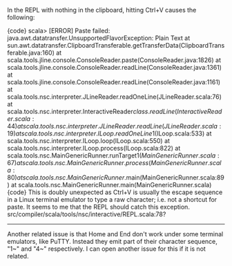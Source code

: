 In the REPL with nothing in the clipboard, hitting Ctrl+V causes the following:

{code}
scala> [ERROR] Paste failed: java.awt.datatransfer.UnsupportedFlavorException: Plain Text
        at sun.awt.datatransfer.ClipboardTransferable.getTransferData(ClipboardTransferable.java:160)
        at scala.tools.jline.console.ConsoleReader.paste(ConsoleReader.java:1826)
        at scala.tools.jline.console.ConsoleReader.readLine(ConsoleReader.java:1361)
        at scala.tools.jline.console.ConsoleReader.readLine(ConsoleReader.java:1161)
        at scala.tools.nsc.interpreter.JLineReader.readOneLine(JLineReader.scala:76)
        at scala.tools.nsc.interpreter.InteractiveReader$class.readLine(InteractiveReader.scala:44)
        at scala.tools.nsc.interpreter.JLineReader.readLine(JLineReader.scala:19)
        at scala.tools.nsc.interpreter.ILoop.readOneLine$1(ILoop.scala:533)
        at scala.tools.nsc.interpreter.ILoop.loop(ILoop.scala:550)
        at scala.tools.nsc.interpreter.ILoop.process(ILoop.scala:822)
        at scala.tools.nsc.MainGenericRunner.runTarget$1(MainGenericRunner.scala:67)
        at scala.tools.nsc.MainGenericRunner.process(MainGenericRunner.scala:80)
        at scala.tools.nsc.MainGenericRunner$.main(MainGenericRunner.scala:89)
        at scala.tools.nsc.MainGenericRunner.main(MainGenericRunner.scala)
{code}
This is doubly unexpected as Ctrl+V is usually the escape sequence in a Linux terminal emulator to type a raw character; i.e. not a shortcut for paste. It seems to me that the REPL should catch this exception. src/compiler/scala/tools/nsc/interactive/REPL.scala:78?

---

Another related issue is that Home and End don't work under some terminal emulators, like PuTTY. Instead they emit part of their character sequence, "1~" and "4~" respectively. I can open another issue for this if it is not related.
